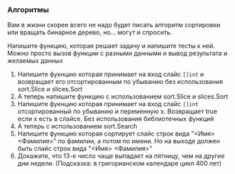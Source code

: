 ### Алгоритмы
Вам в жизни скорее всего не надо будет писать алгоритм сортировки или вращать бинарное дерево, но... могут и спросить.

Напишите функцию, которая решает задачу и напишите тесты к ней. Можно просто вызов функции с разными данными и вывод результата и желаемых данных
1. Напишите фукнцию которая принимает на вход слайс `[]int` и возвращает его отсортированным по убыванию без использования sort.Slice и slices.Sort
2. А теперь напишите функцию с использованием sort.Slice и slices.Sort
3. Напишите фукнцию которая принимает на вход слайс `[]int` отсортированный по убыванию и переменную x. Возвращает true если x есть в слайсе. Без использования библиотечных функций
4. А теперь с использованием sort.Search
5. Напишите функцию которая сортирует слайс строк вида "<Имя> <Фамилия>" по фамилии, а потом по имени. Но на выходе должен быть слайс строк вида "<Имя> <Фамилия>"
6. Докажите, что 13-е число чаще выпадает на пятницу, чем на другие дни недели. (Подсказка: в григорианском календаре цикл 400 лет)
